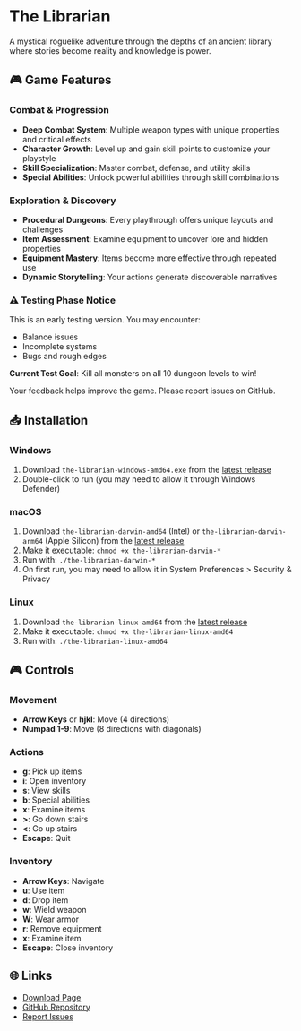 # The Librarian

A mystical roguelike adventure through the depths of an ancient library where stories become reality and knowledge is power.

## 🎮 Game Features

### Combat & Progression
- **Deep Combat System**: Multiple weapon types with unique properties and critical effects
- **Character Growth**: Level up and gain skill points to customize your playstyle
- **Skill Specialization**: Master combat, defense, and utility skills
- **Special Abilities**: Unlock powerful abilities through skill combinations

### Exploration & Discovery
- **Procedural Dungeons**: Every playthrough offers unique layouts and challenges
- **Item Assessment**: Examine equipment to uncover lore and hidden properties
- **Equipment Mastery**: Items become more effective through repeated use
- **Dynamic Storytelling**: Your actions generate discoverable narratives

### ⚠️ Testing Phase Notice
This is an early testing version. You may encounter:
- Balance issues
- Incomplete systems
- Bugs and rough edges

**Current Test Goal**: Kill all monsters on all 10 dungeon levels to win!

Your feedback helps improve the game. Please report issues on GitHub.

## 📥 Installation

### Windows
1. Download `the-librarian-windows-amd64.exe` from the [latest release](https://github.com/klp2/the-librarian-game/releases)
2. Double-click to run (you may need to allow it through Windows Defender)

### macOS
1. Download `the-librarian-darwin-amd64` (Intel) or `the-librarian-darwin-arm64` (Apple Silicon) from the [latest release](https://github.com/klp2/the-librarian-game/releases)
2. Make it executable: `chmod +x the-librarian-darwin-*`
3. Run with: `./the-librarian-darwin-*`
4. On first run, you may need to allow it in System Preferences > Security & Privacy

### Linux
1. Download `the-librarian-linux-amd64` from the [latest release](https://github.com/klp2/the-librarian-game/releases)
2. Make it executable: `chmod +x the-librarian-linux-amd64`
3. Run with: `./the-librarian-linux-amd64`

## 🎮 Controls

### Movement
- **Arrow Keys** or **hjkl**: Move (4 directions)
- **Numpad 1-9**: Move (8 directions with diagonals)

### Actions
- **g**: Pick up items
- **i**: Open inventory
- **s**: View skills
- **b**: Special abilities
- **x**: Examine items
- **>**: Go down stairs
- **<**: Go up stairs
- **Escape**: Quit

### Inventory
- **Arrow Keys**: Navigate
- **u**: Use item
- **d**: Drop item
- **w**: Wield weapon
- **W**: Wear armor
- **r**: Remove equipment
- **x**: Examine item
- **Escape**: Close inventory

## 🌐 Links

- [Download Page](https://klp2.github.io/the-librarian-game/)
- [GitHub Repository](https://github.com/klp2/the-librarian-game)
- [Report Issues](https://github.com/klp2/the-librarian-game/issues)